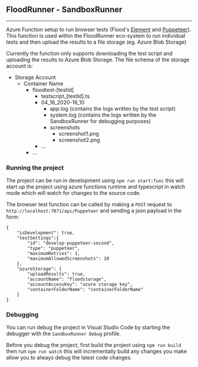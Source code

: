 ## FloodRunner - SandboxRunner

---

Azure Function setup to run browser tests (Flood's [Element](https://element.flood.io/) and [Puppeteer](https://pptr.dev/)). This function is used within the FloodRunner eco-system to run individual tests and then upload the results to a file storage (eg. Azure Blob Storage)

Currently the function only supports downloading the test script and uploading the results to Azure Blob Storage. The file schema of the storage account is:

- Storage Account
  - Container Name
    - floodtest-[testId]
      - testscript\_[testId].ts
      - 04_16_2020-16_10
        - app.log (contains the logs written by the test script)
        - system.log (contains the logs written by the SandboxRunner for debugging purposes)
        - screenshots
          - screenshot1.png
          - screenshot2.png
      - ...
    - ...

### Running the project

The project can be run in development using `npm run start:func` this will start up the project using azure functions runtime and typescript in watch mode which will watch for changes to the source code.

The browser test function can be called by making a `POST` request to `http://localhost:7071/api/Puppeteer` and sending a json payload in the form:

```
{
    "isDevelopment": true,
    "testSettings":{
        "id": "develop-puppeteer-second",
        "type": "puppeteer",
        "maximumRetries": 1,
        "maximumAllowedScreenshots": 10
    },
    "azureStorage": {
        "uploadResults": true,
        "accountName": "floodstorage",
        "accountAccessKey": "azure storage key",
        "containerFolderName": "containerFolderName"
    }
}
```

### Debugging

You can run debug the project in Visual Studio Code by starting the debugger with the `SandboxRunner Debug` profile.

Before you debug the project, first build the project using `npm run build` then run `npm run watch` this will incrementally build any changes you make allow you to always debug the latest code changes.
